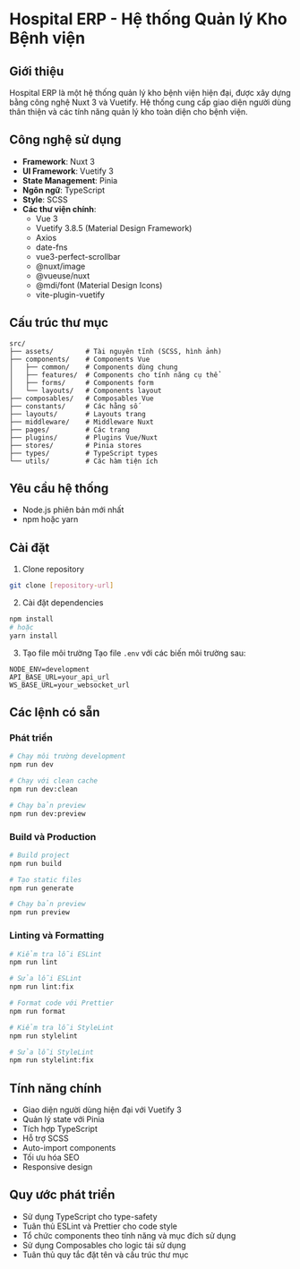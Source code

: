# Hospital ERP - Hệ thống Quản lý Kho Bệnh viện

## Giới thiệu

Hospital ERP là một hệ thống quản lý kho bệnh viện hiện đại, được xây dựng bằng công nghệ Nuxt 3 và Vuetify. Hệ thống cung cấp giao diện người dùng thân thiện và các tính năng quản lý kho toàn diện cho bệnh viện.

## Công nghệ sử dụng

- **Framework**: Nuxt 3
- **UI Framework**: Vuetify 3
- **State Management**: Pinia
- **Ngôn ngữ**: TypeScript
- **Style**: SCSS
- **Các thư viện chính**:
  - Vue 3
  - Vuetify 3.8.5 (Material Design Framework)
  - Axios
  - date-fns
  - vue3-perfect-scrollbar
  - @nuxt/image
  - @vueuse/nuxt
  - @mdi/font (Material Design Icons)
  - vite-plugin-vuetify

## Cấu trúc thư mục

```
src/
├── assets/        # Tài nguyên tĩnh (SCSS, hình ảnh)
├── components/    # Components Vue
│   ├── common/    # Components dùng chung
│   ├── features/  # Components cho tính năng cụ thể
│   ├── forms/     # Components form
│   └── layouts/   # Components layout
├── composables/   # Composables Vue
├── constants/     # Các hằng số
├── layouts/       # Layouts trang
├── middleware/    # Middleware Nuxt
├── pages/         # Các trang
├── plugins/       # Plugins Vue/Nuxt
├── stores/        # Pinia stores
├── types/         # TypeScript types
└── utils/         # Các hàm tiện ích
```

## Yêu cầu hệ thống

- Node.js phiên bản mới nhất
- npm hoặc yarn

## Cài đặt

1. Clone repository

```bash
git clone [repository-url]
```

2. Cài đặt dependencies

```bash
npm install
# hoặc
yarn install
```

3. Tạo file môi trường
   Tạo file `.env` với các biến môi trường sau:

```env
NODE_ENV=development
API_BASE_URL=your_api_url
WS_BASE_URL=your_websocket_url
```

## Các lệnh có sẵn

### Phát triển

```bash
# Chạy môi trường development
npm run dev

# Chạy với clean cache
npm run dev:clean

# Chạy bản preview
npm run dev:preview
```

### Build và Production

```bash
# Build project
npm run build

# Tạo static files
npm run generate

# Chạy bản preview
npm run preview
```

### Linting và Formatting

```bash
# Kiểm tra lỗi ESLint
npm run lint

# Sửa lỗi ESLint
npm run lint:fix

# Format code với Prettier
npm run format

# Kiểm tra lỗi StyleLint
npm run stylelint

# Sửa lỗi StyleLint
npm run stylelint:fix
```

## Tính năng chính

- Giao diện người dùng hiện đại với Vuetify 3
- Quản lý state với Pinia
- Tích hợp TypeScript
- Hỗ trợ SCSS
- Auto-import components
- Tối ưu hóa SEO
- Responsive design

## Quy ước phát triển

- Sử dụng TypeScript cho type-safety
- Tuân thủ ESLint và Prettier cho code style
- Tổ chức components theo tính năng và mục đích sử dụng
- Sử dụng Composables cho logic tái sử dụng
- Tuân thủ quy tắc đặt tên và cấu trúc thư mục
